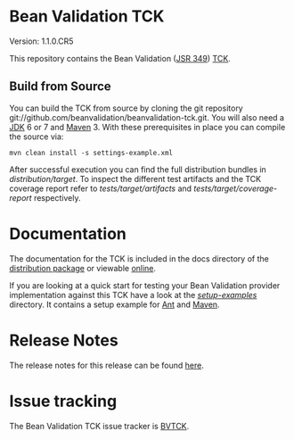 # Bean Validation TCK
Version: 1.1.0.CR5

This repository contains the Bean Validation ([JSR 349](http://www.jcp.org/en/jsr/detail?id=349))
[TCK](http://en.wikipedia.org/wiki/Technology_Compatibility_Kit).

## Build from Source

You can build the TCK from source by cloning the git repository git://github.com/beanvalidation/beanvalidation-tck.git.
You will also need a [JDK](http://www.oracle.com/technetwork/java/javase/downloads/index.html) 6 or 7 and
[Maven](http://maven.apache.org/) 3. With these prerequisites in place you can compile the source via:

    mvn clean install -s settings-example.xml

After successful execution you can find the full distribution bundles in _distribution/target_. To inspect the different test artifacts
and the TCK coverage report refer to _tests/target/artifacts_ and _tests/target/coverage-report_ respectively.

# Documentation

The documentation for the TCK is included in the docs directory of the [distribution package](http://www.hibernate.org/subprojects/validator/download)
or viewable [online](http://www.hibernate.org/subprojects/validator/docs.html).

If you are looking at a quick start for testing your Bean Validation provider implementation against this TCK have a look at
the _[setup-examples](https://github.com/beanvalidation/beanvalidation-tck/tree/master/setup-examples)_ directory.
It contains a setup example for [Ant](https://github.com/beanvalidation/beanvalidation-tck/blob/master/setup-examples/ant/readme.md)
and [Maven](https://github.com/beanvalidation/beanvalidation-tck/blob/master/setup-examples/maven/readme.md).

# Release Notes

The release notes for this release can be found [here](https://github.com/beanvalidation/beanvalidation-tck/blob/master/changelog.txt).

# Issue tracking

The Bean Validation TCK issue tracker is [BVTCK](http://opensource.atlassian.com/projects/hibernate/browse/BVTCK).



